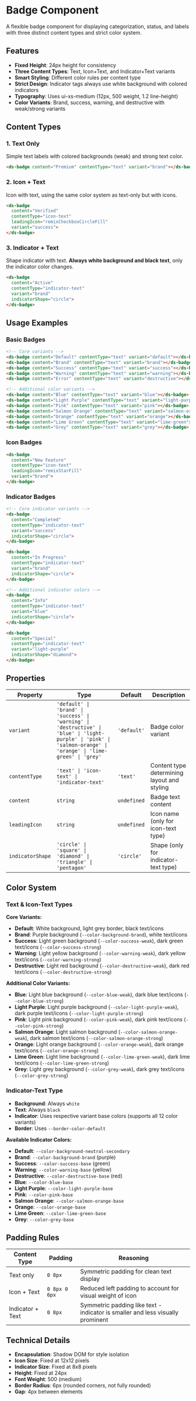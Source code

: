 # Badge Component

A flexible badge component for displaying categorization, status, and labels with three distinct content types and strict color system.

## Features

- **Fixed Height**: 24px height for consistency
- **Three Content Types**: Text, Icon+Text, and Indicator+Text variants
- **Smart Styling**: Different color rules per content type
- **Strict Design**: Indicator tags always use white background with colored indicators
- **Typography**: Uses ui-xs-medium (12px, 500 weight, 1.2 line-height)
- **Color Variants**: Brand, success, warning, and destructive with weak/strong variants

## Content Types

### 1. Text Only
Simple text labels with colored backgrounds (weak) and strong text color.

```html
<ds-badge content="Premium" contentType="text" variant="brand"></ds-badge>
```

### 2. Icon + Text  
Icon with text, using the same color system as text-only but with icons.

```html
<ds-badge 
  content="Verified" 
  contentType="icon-text" 
  leadingIcon="remixCheckboxCircleFill" 
  variant="success">
</ds-badge>
```

### 3. Indicator + Text
Shape indicator with text. **Always white background and black text**, only the indicator color changes.

```html
<ds-badge 
  content="Active" 
  contentType="indicator-text" 
  variant="brand" 
  indicatorShape="circle">
</ds-badge>
```

## Usage Examples

### Basic Badges
```html
<!-- Core variants -->
<ds-badge content="Default" contentType="text" variant="default"></ds-badge>
<ds-badge content="Brand" contentType="text" variant="brand"></ds-badge>
<ds-badge content="Success" contentType="text" variant="success"></ds-badge>
<ds-badge content="Warning" contentType="text" variant="warning"></ds-badge>
<ds-badge content="Error" contentType="text" variant="destructive"></ds-badge>

<!-- Additional color variants -->
<ds-badge content="Blue" contentType="text" variant="blue"></ds-badge>
<ds-badge content="Light Purple" contentType="text" variant="light-purple"></ds-badge>
<ds-badge content="Pink" contentType="text" variant="pink"></ds-badge>
<ds-badge content="Salmon Orange" contentType="text" variant="salmon-orange"></ds-badge>
<ds-badge content="Orange" contentType="text" variant="orange"></ds-badge>
<ds-badge content="Lime Green" contentType="text" variant="lime-green"></ds-badge>
<ds-badge content="Grey" contentType="text" variant="grey"></ds-badge>
```

### Icon Badges
```html
<ds-badge 
  content="New Feature" 
  contentType="icon-text" 
  leadingIcon="remixStarFill" 
  variant="brand">
</ds-badge>
```

### Indicator Badges
```html
<!-- Core indicator variants -->
<ds-badge 
  content="Completed" 
  contentType="indicator-text" 
  variant="success" 
  indicatorShape="circle">
</ds-badge>

<ds-badge 
  content="In Progress" 
  contentType="indicator-text" 
  variant="brand" 
  indicatorShape="circle">
</ds-badge>

<!-- Additional indicator colors -->
<ds-badge 
  content="Info" 
  contentType="indicator-text" 
  variant="blue" 
  indicatorShape="circle">
</ds-badge>

<ds-badge 
  content="Special" 
  contentType="indicator-text" 
  variant="light-purple" 
  indicatorShape="diamond">
</ds-badge>
```

## Properties

| Property | Type | Default | Description |
|----------|------|---------|-------------|
| `variant` | `'default' \| 'brand' \| 'success' \| 'warning' \| 'destructive' \| 'blue' \| 'light-purple' \| 'pink' \| 'salmon-orange' \| 'orange' \| 'lime-green' \| 'grey'` | `'default'` | Badge color variant |
| `contentType` | `'text' \| 'icon-text' \| 'indicator-text'` | `'text'` | Content type determining layout and styling |
| `content` | `string` | `undefined` | Badge text content |
| `leadingIcon` | `string` | `undefined` | Icon name (only for icon-text type) |
| `indicatorShape` | `'circle' \| 'square' \| 'diamond' \| 'triangle' \| 'pentagon'` | `'circle'` | Shape (only for indicator-text type) |

## Color System

### Text & Icon-Text Types
**Core Variants:**
- **Default**: White background, light grey border, black text/icons
- **Brand**: Purple background (`--color-background-brand`), white text/icons
- **Success**: Light green background (`--color-success-weak`), dark green text/icons (`--color-success-strong`)
- **Warning**: Light yellow background (`--color-warning-weak`), dark yellow text/icons (`--color-warning-strong`)
- **Destructive**: Light red background (`--color-destructive-weak`), dark red text/icons (`--color-destructive-strong`)

**Additional Color Variants:**
- **Blue**: Light blue background (`--color-blue-weak`), dark blue text/icons (`--color-blue-strong`)
- **Light Purple**: Light purple background (`--color-light-purple-weak`), dark purple text/icons (`--color-light-purple-strong`)
- **Pink**: Light pink background (`--color-pink-weak`), dark pink text/icons (`--color-pink-strong`)
- **Salmon Orange**: Light salmon background (`--color-salmon-orange-weak`), dark salmon text/icons (`--color-salmon-orange-strong`)
- **Orange**: Light orange background (`--color-orange-weak`), dark orange text/icons (`--color-orange-strong`)
- **Lime Green**: Light lime background (`--color-lime-green-weak`), dark lime text/icons (`--color-lime-green-strong`)
- **Grey**: Light grey background (`--color-grey-weak`), dark grey text/icons (`--color-grey-strong`)

### Indicator-Text Type
- **Background**: Always `white`
- **Text**: Always `black`  
- **Indicator**: Uses respective variant base colors (supports all 12 color variants)
- **Border**: Uses `--border-color-default`

**Available Indicator Colors:**
- **Default**: `--color-background-neutral-secondary`
- **Brand**: `--color-background-brand` (purple)
- **Success**: `--color-success-base` (green)
- **Warning**: `--color-warning-base` (yellow)
- **Destructive**: `--color-destructive-base` (red)
- **Blue**: `--color-blue-base`
- **Light Purple**: `--color-light-purple-base`
- **Pink**: `--color-pink-base`
- **Salmon Orange**: `--color-salmon-orange-base`
- **Orange**: `--color-orange-base`
- **Lime Green**: `--color-lime-green-base`
- **Grey**: `--color-grey-base`

## Padding Rules

| Content Type | Padding | Reasoning |
|-------------|---------|-----------|
| Text only | `0 8px` | Symmetric padding for clean text display |
| Icon + Text | `0 8px 0 6px` | Reduced left padding to account for visual weight of icon |
| Indicator + Text | `0 8px` | Symmetric padding like text - indicator is smaller and less visually prominent |

## Technical Details

- **Encapsulation**: Shadow DOM for style isolation
- **Icon Size**: Fixed at 12x12 pixels
- **Indicator Size**: Fixed at 8x8 pixels
- **Height**: Fixed at 24px
- **Font Weight**: 500 (medium)
- **Border Radius**: 6px (rounded corners, not fully rounded)
- **Gap**: 4px between elements